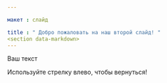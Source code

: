 ```yaml
---

макет : слайд

title : " Добро пожаловать на наш второй слайд! "
<section data-markdown>
---
```


Ваш текст

Используйте стрелку влево, чтобы вернуться!
